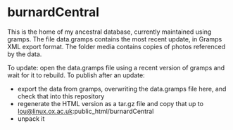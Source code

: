 # burnardCentral

This is the home of my ancestral database, currently maintained using gramps.
The file data.gramps contains the most recent update, in Gramps XML export format. The folder media contains copies of photos referenced by the data. 

To update: open the data.gramps file using a recent version of gramps and wait for it to rebuild.
To publish after an update:
 - export the data from gramps, overwriting the data.gramps file here, and check that into this repository
 - regenerate the HTML version as a tar.gz file and copy that up to lou@linux.ox.ac.uk:public_html/burnardCentral 
 - unpack it
 

